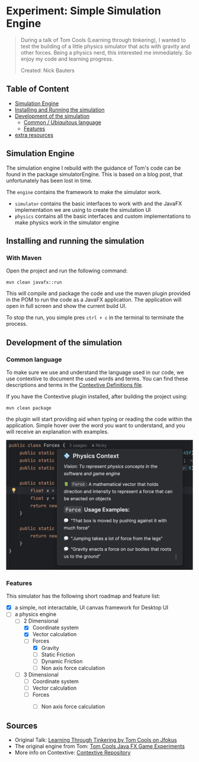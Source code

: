 # Experiment: Simple Simulation Engine

> 
> During a talk of Tom Cools (Learning through tinkering), I wanted to test the building of a little
> physics simulator that acts with gravity and other forces. Being a physics nerd, this interested me immediately. 
> So enjoy my code and learning progress.
> 
> Created: Nick Bauters

## Table of Content

- [Simulation Engine](#simulation-engine)
- [Installing and Running the simulation](#installing-and-running-the-simulation)
- [Development of the simulation](#development-of-the-simulation)
  - [Common / Ubiquitous language](#common-language)
  - [Features](#features)
- [extra resources](#sources)

## Simulation Engine

The simulation engine I rebuild with the guidance of Tom's code can be found in the package simulatorEngine.
This is based on a blog post, that unfortunately has been lost in time.

The `engine` contains the framework to make the simulator work.
- `simulator` contains the basic interfaces to work with and the JavaFX implementation we are using to create the simulation UI
- `physics` contains all the basic interfaces and custom implementations to make physics work in the simulator engine

## Installing and running the simulation

### With Maven

Open the project and run the following command:
```shell
mvn clean javafx::run
```

This will compile and package the code and use the maven plugin provided in the POM to run the code as a JavaFX application.
The application will open in full screen and show the current build UI.

To stop the run, you simple pres `ctrl + c` in the terminal to terminate the process.

## Development of the simulation

### Common language

To make sure we use and understand the language used in our code, we use contextive to document the used words and terms.
You can find these descriptions and terms in the [Contextive Definitions file](.contextive/definitions.yml).

If you have the Contextive plugin installed, after building the project
using: 
```shell
mvn clean package
```   
the plugin will start providing aid when typing or reading the code within the application. 
Simple hover over the word you want to understand, and you will receive an explanation with examples.

![contextive example](docs/images/contextive_example.png)

### Features

This simulator has the following short roadmap and feature list:

- [x] a simple, not interactable, UI canvas framework for Desktop UI
- [ ] a physics engine
  - [ ] 2 Dimensional
    - [x] Coordinate system
    - [x] Vector calculation
    - [ ] Forces
      - [x] Gravity
      - [ ] Static Friction
      - [ ] Dynamic Friction
      - [ ] Non axis force calculation
  - [ ] 3 Dimensional
    - [ ] Coordinate system
    - [ ] Vector calculation
    - [ ] Forces
      - [ ] Non axis force calculation


## Sources

- Original Talk: [Learning Through Tinkering by Tom Cools on Jfokus](https://www.youtube.com/watch?v=Ida-awHnrPY)
- The original engine from Tom: [Tom Cools Java FX Game Experiments](https://github.com/TomCools/JavaFXGameExperiments)
- More info on Contextive: [Contextive Repository](https://github.com/dev-cycles/contextive)